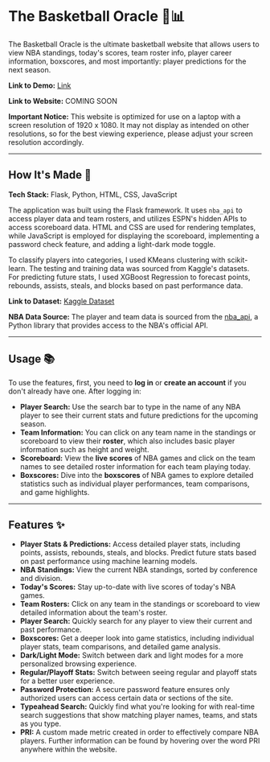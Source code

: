 # The Basketball Oracle 🏀📊

The Basketball Oracle is the ultimate basketball website that allows users to view NBA standings, today's scores, team roster info, player career information, boxscores, and most importantly: player predictions for the next season.

**Link to Demo:** [Link](https://youtu.be/mdKGfKzdQ_4)

**Link to Website:** COMING SOON

**Important Notice:** This website is optimized for use on a laptop with a screen resolution of 1920 x 1080. It may not display as intended on other resolutions, so for the best viewing experience, please adjust your screen resolution accordingly.

---

## How It's Made 🔧

**Tech Stack:** Flask, Python, HTML, CSS, JavaScript

The application was built using the Flask framework. It uses `nba_api` to access player data and team rosters, and utilizes ESPN's hidden APIs to access scoreboard data. HTML and CSS are used for rendering templates, while JavaScript is employed for displaying the scoreboard, implementing a password check feature, and adding a light-dark mode toggle.

To classify players into categories, I used KMeans clustering with scikit-learn. The testing and training data was sourced from Kaggle's datasets. For predicting future stats, I used XGBoost Regression to forecast points, rebounds, assists, steals, and blocks based on past performance data.

**Link to Dataset:** [Kaggle Dataset](https://www.kaggle.com/datasets/sumitrodatta/nba-aba-baa-stats)

**NBA Data Source:** The player and team data is sourced from the [nba_api](https://github.com/swar/nba_api), a Python library that provides access to the NBA's official API.

---

## Usage 📚

To use the features, first, you need to **log in** or **create an account** if you don't already have one. After logging in:

- **Player Search:** Use the search bar to type in the name of any NBA player to see their current stats and future predictions for the upcoming season.
- **Team Information:** You can click on any team name in the standings or scoreboard to view their **roster**, which also includes basic player information such as height and weight.
- **Scoreboard:** View the **live scores** of NBA games and click on the team names to see detailed roster information for each team playing today.
- **Boxscores:** Dive into the **boxscores** of NBA games to explore detailed statistics such as individual player performances, team comparisons, and game highlights.

---

## Features ✨

- **Player Stats & Predictions:** Access detailed player stats, including points, assists, rebounds, steals, and blocks. Predict future stats based on past performance using machine learning models.
- **NBA Standings:** View the current NBA standings, sorted by conference and division.
- **Today's Scores:** Stay up-to-date with live scores of today's NBA games.
- **Team Rosters:** Click on any team in the standings or scoreboard to view detailed information about the team's roster.
- **Player Search:** Quickly search for any player to view their current and past performance.
- **Boxscores:** Get a deeper look into game statistics, including individual player stats, team comparisons, and detailed game analysis.
- **Dark/Light Mode:** Switch between dark and light modes for a more personalized browsing experience.
- **Regular/Playoff Stats:** Switch between seeing regular and playoff stats for a better user experience.
- **Password Protection:** A secure password feature ensures only authorized users can access certain data or sections of the site.
- **Typeahead Search:** Quickly find what you're looking for with real-time search suggestions that show matching player names, teams, and stats as you type.
- **PRI:** A custom made metric created in order to effectively compare NBA players. Further information can be found by hovering over the word PRI anywhere within the website.
